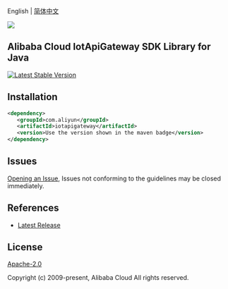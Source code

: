 English | [简体中文](README-CN.md)

![](https://aliyunsdk-pages.alicdn.com/icons/AlibabaCloud.svg)

## Alibaba Cloud IotApiGateway SDK Library for Java

[![Latest Stable Version](https://img.shields.io/maven-central/v/com.aliyun/iotapigateway.svg?label=Maven%20Central)](https://search.maven.org/search?q=g:%22com.aliyun%22%20AND%20a:%22iotapigateway%22)

## Installation

```xml
<dependency>
   <groupId>com.aliyun</groupId>
   <artifactId>iotapigateway</artifactId>
   <version>Use the version shown in the maven badge</version>
</dependency>
```

## Issues

[Opening an Issue](https://github.com/aliyun/alibabacloud-iot-api-gateway-sdk/issues/new), Issues not conforming to the guidelines may be closed immediately.

## References

* [Latest Release](https://github.com/aliyun/alibabacloud-iot-api-gateway-sdk)

## License

[Apache-2.0](http://www.apache.org/licenses/LICENSE-2.0)

Copyright (c) 2009-present, Alibaba Cloud All rights reserved.
